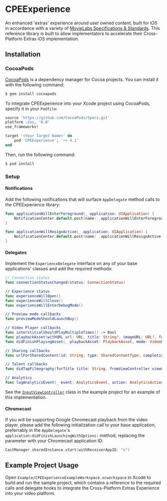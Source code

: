 # CPEExperience
An enhanced 'extras' experience around user owned content, built for iOS in accordance with a variety of [MovieLabs Specifications & Standards](http://movielabs.com/md/manifest/index.html). This reference library is built to allow implementators to accelerate their Cross-Platform Extras iOS implementation.

## Installation

### CocoaPods

[CocoaPods](http://cocoapods.org) is a dependency manager for Cocoa projects. You can install it with the following command:

```bash
$ gem install cocoapods
```

To integrate CPEExperience into your Xcode project using CocoaPods, specify it in your `Podfile`:

```ruby
source 'https://github.com/CocoaPods/Specs.git'
platform :ios, '8.0'
use_frameworks!

target '<Your Target Name>' do
    pod 'CPEExperience', '~> 4.1'
end
```

Then, run the following command:

```bash
$ pod install
```

### Setup
#### Notifications
Add the following notifications that will surface `AppDelegate` method calls to the CPEExperience library:
```swift
func applicationWillEnterForeground(_ application: UIApplication) {
    NotificationCenter.default.post(name: .applicationWillEnterForeground, object: nil)
}

func applicationWillResignActive(_ application: UIApplication) {
    NotificationCenter.default.post(name: .applicationWillResignActive, object: nil)
}
```

#### Delegates
Implement the `ExperienceDelegate` interface on any of your base applications' classes and add the required methods:
```swift
// Connection status
func connectionStatusChanged(status: ConnectionStatus)

// Experience status
func experienceWillOpen()
func experienceWillClose()
func experienceWillEnterDebugMode()

// Preview mode callbacks
func previewModeShouldLaunchBuy()

// Video Player callbacks
func interstitialShouldPlayMultipleTimes() -> Bool
func playbackAsset(withURL url: URL, title: String?, imageURL: URL?, forMode mode: VideoPlayerMode, completion: @escaping (PlaybackAsset) -> Void)
func didFinishPlayingAsset(_ playbackAsset: PlaybackAsset, mode: VideoPlayerMode)

// Sharing callbacks
func urlForSharedContent(id: String, type: SharedContentType, completion: @escaping (_ url: URL?) -> Void)

// Talent callbacks
func didTapFilmography(forTitle title: String, fromViewController viewController: UIViewController)

// Analytics
func logAnalyticsEvent(_ event: AnalyticsEvent, action: AnalyticsAction, itemId: String?, itemName: String?)
```
See the [`InputViewController`](https://github.com/warnerbros/cpe-manifest-ios-experience/blob/master/Example/CPEExperienceExample/InputViewController.swift) class in the example project for an example of this implementation.

#### Chromecast
If you will be supporting Google Chromecast playback from the video player, please add the following initialization call to your base application, preferrably in the `AppDelegate`'s `application:didFinishLaunchingWithOptions:` method, replacing the parameter with your Chromecast application ID:
```swift
CastManager.sharedInstance.start(withReceiverAppID: "x")
```

## Example Project Usage

Open `Example/CPEExperienceExampleWorkspace.xcworkspace` in Xcode to build and run the sample project, which contains a reference to the required calls and delegate hooks to integrate the Cross-Platform Extras Experience into your video platform.
